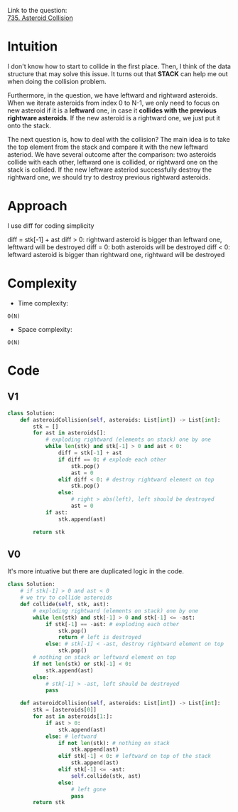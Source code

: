 
Link to the question:</br>
[735. Asteroid Collision](https://leetcode.com/problems/asteroid-collision/description/)

# Intuition
<!-- Describe your first thoughts on how to solve this problem. -->
I don't know how to start to collide in the first place. Then, I think of the data structure that may solve this issue. It turns out that **STACK** can help me out when doing the collision problem.

Furthermore, in the question, we have leftward and rightward asteroids. When we iterate asteroids from index 0 to N-1, we only need to focus on new asteroid if it is a **leftward** one, in case it **collides with the previous rightware asteroids**. If the new asteroid is a rightward one, we just put it onto the stack.

The next question is, how to deal with the collision? The main idea is to take the top element from the stack and compare it with the new leftward asteriod. We have several outcome after the comparison: two asteroids collide with each other, leftward one is collided, or rightward one on the stack is collided. If the new leftware asteriod successfully destroy the rightward one, we should try to destroy previous rightward asteroids.

# Approach
<!-- Describe your approach to solving the problem. -->
I use diff for coding simplicity

diff = stk[-1] + ast
diff > 0: rightward asteroid is bigger than leftward one, lefttward will be destroyed
diff = 0: both asteroids will be destroyed
diff < 0: leftward asteroid is bigger than rightward one, rightward will be destroyed

# Complexity
- Time complexity:
<!-- Add your time complexity here, e.g. $$O(n)$$ -->
    O(N)
- Space complexity:
<!-- Add your space complexity here, e.g. $$O(n)$$ -->
    O(N)
# Code
## V1
```python
class Solution:
    def asteroidCollision(self, asteroids: List[int]) -> List[int]:
        stk = []
        for ast in asteroids[]:
            # exploding rightward (elements on stack) one by one
            while len(stk) and stk[-1] > 0 and ast < 0:
                diff = stk[-1] + ast
                if diff == 0: # explode each other
                    stk.pop()
                    ast = 0
                elif diff < 0: # destroy rightward element on top
                    stk.pop()
                else:
                    # right > abs(left), left should be destroyed
                    ast = 0
            if ast:
                stk.append(ast)

        return stk
```

## V0
It's more intuative but there are duplicated logic in the code.
```python
class Solution:
    # if stk[-1] > 0 and ast < 0
    # we try to collide asteroids
    def collide(self, stk, ast): 
        # exploding rightward (elements on stack) one by one
        while len(stk) and stk[-1] > 0 and stk[-1] <= -ast:
            if stk[-1] == -ast: # exploding each other
                stk.pop()
                return # left is destroyed
            else: # stk[-1] < -ast, destroy rightward element on top
                stk.pop()
        # nothing on stack or leftward element on top
        if not len(stk) or stk[-1] < 0:
            stk.append(ast)
        else:
            # stk[-1] > -ast, left should be destroyed
            pass

    def asteroidCollision(self, asteroids: List[int]) -> List[int]:
        stk = [asteroids[0]]
        for ast in asteroids[1:]:
            if ast > 0:
                stk.append(ast)
            else: # leftward
                if not len(stk): # nothing on stack
                    stk.append(ast)
                elif stk[-1] < 0: # leftward on top of the stack
                    stk.append(ast)
                elif stk[-1] <= -ast:
                    self.collide(stk, ast)
                else:
                    # left gone
                    pass
        return stk
```